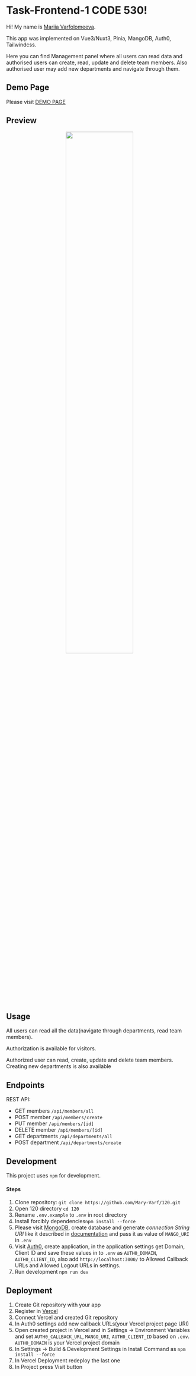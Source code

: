 # Task-Frontend-1 CODE 530!

Hi! My name is [Mariia Varfolomeeva](https://drive.google.com/file/d/1taoc2hsRtHzncyy9ao37gZQ_K-QCPl3B/view?usp=sharing).
<p>This app was implemented on Vue3/Nuxt3, Pinia, MangoDB, Auth0, Tailwindcss.</p>
<p>Here you can find Management panel where all users can read data and authorised users can create, read, update and delete team members. Also authorised user may add new departments and navigate through them.</p>

## Demo Page

Please visit [DEMO PAGE](https://120-hhg8.vercel.app/)

## Preview

<p align='center'>
  <img src='https://media.giphy.com/media/v1.Y2lkPTc5MGI3NjExZWh3anliMGg4OTZpemxmcmowMTFnZng3aHJkaWl0dTB6NDN4ampsOCZlcD12MV9pbnRlcm5hbF9naWZfYnlfaWQmY3Q9Zw/r92Bg8t02Bx3IO5Joz/giphy.gif' width='60%'>
</p>

## Usage

<p>All users can read all the data(navigate through departments, read team members).</p>
<p>Authorization is available for visitors.</p>
<p>Authorized user can read, create, update and delete team members. Creating new departments is also available</p>

## Endpoints
REST API:

- GET members `/api/members/all`
- POST member `/api/members/create`
- PUT member `/api/members/[id]`
- DELETE member `/api/members/[id]`
- GET departments `/api/departments/all`
- POST department `/api/departments/create`


##  Development
This project uses  `npm`  for development.
#### Steps
1) Clone repository:
   `git clone https://github.com/Mary-Varf/120.git`
2) Open 120 directory `cd 120`
3) Rename `.env.example` to `.env` in root directory
4) Install forcibly dependencies`npm install --force`
5) Please visit [MongoDB](https://cloud.mongodb.com/), create database and generate *connection String URI* like it described in [documentation](https://www.mongodb.com/docs/manual/reference/connection-string/) and pass it as value of `MANGO_URI` in `.env`
6) Visit [Auth0](https://manage.auth0.com/), create application, in the application settings get Domain, Client ID and save these values in to `.env` as `AUTH0_DOMAIN`, `AUTH0_CLIENT_ID`, also add `http://localhost:3000/` to Allowed Callback URLs and Allowed Logout URLs in settings.
7) Run development `npm run dev`

## Deployment
1) Create Git repository with your app
2) Register in [Vercel](https://vercel.com/)
3) Connect Vercel and created Git repository
4) In Auth0 settings add new callback URLs(your Vercel project page URI)
5) Open created project in Vercel and in Settings -> Environment Variables and set `AUTH0_CALLBACK_URL`, `MANGO_URI`, `AUTH0_CLIENT_ID` based on `.env`. `AUTH0_DOMAIN` is your Vercel project domain
6) In Settings -> Build & Development Settings in Install Command as `npm  install --force`
7) In Vercel Deployment redeploy the last one
8) In Project press Visit button